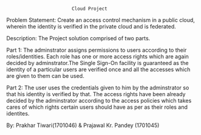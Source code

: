 							Cloud Project



Problem Statement: Create an access control mechanism in a public cloud, wherein the
identity is verified in the private cloud and is federated.

Description:
The Project solution comprised of two parts.

Part 1: The adminstrator assigns permissions to users according to their roles/identities. Each role has one or more access rights which are again decided by adminstrator.The Single Sign-On facility is guaranteed as the identity of a particular users are verified once and all the accesses which are given to them can be used.

Part 2: The user uses the credentials given to him by the adminstrator so that his identity is verified by that. The access rights have been already decided by the adminstrator according to the access policies which takes cares of which rights certain users should have as per as their roles and identites.


By: Prakhar Tiwari(1701046) & Prajawal Kr. Pandey (1701045)

